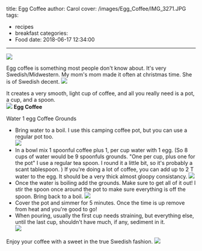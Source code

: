 title: Egg Coffee
author: Carol
cover: /images/Egg_Coffee/IMG_3271.JPG
tags:
  - recipes
  - breakfast
categories:
  - Food
date: 2018-06-17 12:34:00
---
![](/images/Egg_Coffee/IMG_3271.JPG)

Egg coffee is something most people don't know about.  It's very Swedish/Midwestern.  My mom's mom made it often at christmas time.  She is of Swedish decent.
![](/images/Egg_Coffee/IMG_3269.JPG)

It creates a very smooth, light cup of coffee, and all you really need is a pot, a cup, and a spoon.  
![](/images/Egg_Coffee/IMG_3270.JPG)
__Egg Coffee__

Water
1 egg
Coffee Grounds

- Bring water to a boil.  I use this camping coffee pot, but you can use a regular pot too.  
![](/images/Egg_Coffee/IMG_3264.JPG)
- In a bowl mix 1 spoonful coffee plus 1, per cup water with 1 egg. (So 8 cups of water would be 9 spoonfuls grounds.  "One per cup, plus one for the pot"  I use a regular tea spoon.  I round it a little bit, so it's probably a scant tablespoon. ) If you're doing a lot of coffee, you can add up to 2 T water to the egg.  It should be a very thick almost gloopy consistancy. 
![](/images/Egg_Coffee/IMG_3263.JPG)
- Once the water is boiling add the grounds.  Make sure to get all of it out!  I stir the spoon once around the pot to make sure everything is off the spoon.  Bring back to a boil.
![](/images/Egg_Coffee/IMG_3265.JPG)
- Cover the pot and simmer for 5 minutes.  Once the time is up remove from heat and you're good to go!  
- When pouring, usually the first cup needs straining, but everything else, until the last cup, shouldn't have much, if any, sediment in it.  
![](/images/Egg_Coffee/IMG_3273.JPG)

Enjoy your coffee with a sweet in the true Swedish fashion.
![](/images/Egg_Coffee/IMG_3274.JPG)